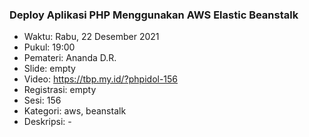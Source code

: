 ### Deploy Aplikasi PHP Menggunakan AWS Elastic Beanstalk

- Waktu: Rabu, 22 Desember 2021
- Pukul: 19:00
- Pemateri: Ananda D.R.
- Slide: empty
- Video: https://tbp.my.id/?phpidol-156
- Registrasi: empty
- Sesi: 156
- Kategori: aws, beanstalk
- Deskripsi: -
